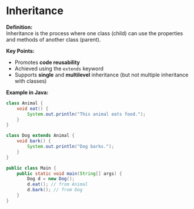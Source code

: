 # Inheritance

**Definition:**  
Inheritance is the process where one class (child) can use the properties and methods of another class (parent).

**Key Points:**
- Promotes **code reusability**
- Achieved using the `extends` keyword
- Supports **single** and **multilevel** inheritance (but not multiple inheritance with classes)

**Example in Java:**
```java
class Animal {
    void eat() {
        System.out.println("This animal eats food.");
    }
}

class Dog extends Animal {
    void bark() {
        System.out.println("Dog barks.");
    }
}

public class Main {
    public static void main(String[] args) {
        Dog d = new Dog();
        d.eat(); // from Animal
        d.bark(); // from Dog
    }
}
